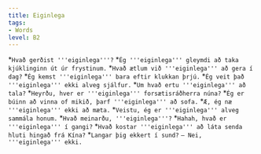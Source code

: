 ```yaml
---
title: Eiginlega
tags:
- Words
level: B2
---
```


*`Hvað gerðist '''eiginlega'''?`
*`Ég '''eiginlega''' gleymdi að taka kjúklinginn út úr frystinum.`
*`Hvað ætlum við '''eiginlega''' að gera í dag?`
*`Ég kemst '''eiginlega''' bara eftir klukkan þrjú.`
*`Ég veit það '''eiginlega''' ekki alveg sjálfur.`
*`Um hvað ertu '''eiginlega''' að tala?`
*`Heyrðu, hver er '''eiginlega''' forsætisráðherra núna?`
*`Ég er búinn að vinna of mikið, þarf '''eiginlega''' að sofa.`
*`Æ, ég næ '''eiginlega''' ekki að mæta.`
*`Veistu, ég er '''eiginlega''' alveg sammála honum.`
*`Hvað meinarðu, '''eiginlega'''?`
*`Hahah, hvað er '''eiginlega''' í gangi?`
*`Hvað kostar '''eiginlega''' að láta senda hluti hingað frá Kína?`
*`Langar þig ekkert í sund?` `– Nei, '''eiginlega''' ekki.`

